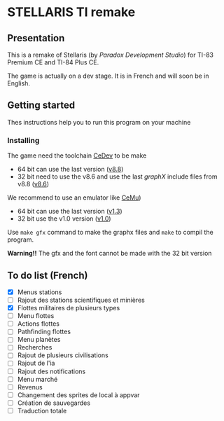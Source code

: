 # STELLARIS TI remake

## Presentation

This is a remake of Stellaris (by _Paradox Development Studio_) for TI-83 Premium CE and TI-84 Plus CE.

The game is actually on a dev stage. It is in French and will soon be in English.

## Getting started

Thes instructions help you to run this program on your machine

### Installing

The game need the toolchain [CeDev](https://github.com/CE-Programming/toolchain) to be make
- 64 bit can use the last version ([v8.8](https://github.com/CE-Programming/toolchain/releases/tag/v8.8))
- 32 bit need to use the v8.6 and use the last _graphX_ include files from v8.8 ([v8.6](https://github.com/CE-Programming/toolchain/releases/tag/v8.8))

We recommend to use an emulator like [CeMu](https://github.com/CE-Programming/CEmu))
- 64 bit can use the last version ([v1.3](https://github.com/CE-Programming/CEmu/releases/tag/v1.3))
- 32 bit use the v1.0 version ([v1.0](https://github.com/CE-Programming/CEmu/releases/tag/v1.0))

Use `make gfx` command to make the graphx files and `make` to compil the program.

**Warning!!** The gfx and the font cannot be made with the 32 bit version

## To do list (French)
 - [x] Menus stations
 - [ ] Rajout des stations scientifiques et minières
 - [x] Flottes militaires de plusieurs types
 - [ ] Menu flottes
 - [ ] Actions flottes
 - [ ] Pathfinding flottes
 - [ ] Menu planètes
 - [ ] Recherches
 - [ ] Rajout de plusieurs civilisations
 - [ ] Rajout de l'ia
 - [ ] Rajout des notifications
 - [ ] Menu marché
 - [ ] Revenus
 - [ ] Changement des sprites de local à appvar
 - [ ] Création de sauvegardes
 - [ ] Traduction totale